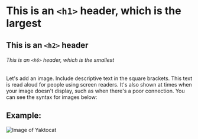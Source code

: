 # This is an `<h1>` header, which is the largest

## This is an `<h2>` header

###### This is an `<h6>` header, which is the smallest

Let's add an image. Include descriptive text in the square brackets. This text is read aloud for people using screen readers. It's also shown at times when your image doesn't display, such as when there's a poor connection. You can see the syntax for images below:

## Example:
![Image of Yaktocat](https://images.ctfassets.net/s5uo95nf6njh/WQl0knGUCPUnonDgphRGa/31bdf9f93d43d4b75d5598ab01ef61c0/nasa-ingenuity-helicopter-spot-2.jpg?w=720&fm=avif)
